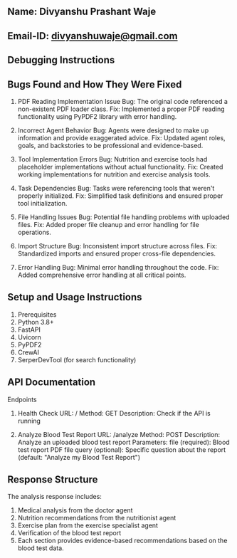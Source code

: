 ## Name: Divyanshu Prashant Waje
## Email-ID: divyanshuwaje@gmail.com


## Debugging Instructions

## Bugs Found and How They Were Fixed
1. PDF Reading Implementation Issue
Bug: The original code referenced a non-existent PDF loader class.
Fix: Implemented a proper PDF reading functionality using PyPDF2 library with error handling.

2. Incorrect Agent Behavior
Bug: Agents were designed to make up information and provide exaggerated advice.
Fix: Updated agent roles, goals, and backstories to be professional and evidence-based.

3. Tool Implementation Errors
Bug: Nutrition and exercise tools had placeholder implementations without actual functionality.
Fix: Created working implementations for nutrition and exercise analysis tools.

4. Task Dependencies
Bug: Tasks were referencing tools that weren't properly initialized.
Fix: Simplified task definitions and ensured proper tool initialization.

5. File Handling Issues
Bug: Potential file handling problems with uploaded files.
Fix: Added proper file cleanup and error handling for file operations.

6. Import Structure
Bug: Inconsistent import structure across files.
Fix: Standardized imports and ensured proper cross-file dependencies.

7. Error Handling
Bug: Minimal error handling throughout the code.
Fix: Added comprehensive error handling at all critical points.


## Setup and Usage Instructions

1. Prerequisites
2. Python 3.8+
3. FastAPI
4. Uvicorn
5. PyPDF2
6. CrewAI
7. SerperDevTool (for search functionality)

## API Documentation
Endpoints
1. Health Check
URL: /
Method: GET
Description: Check if the API is running

2. Analyze Blood Test Report
URL: /analyze
Method: POST
Description: Analyze an uploaded blood test report
Parameters:
file (required): Blood test report PDF file
query (optional): Specific question about the report (default: "Analyze my Blood Test Report")

## Response Structure
The analysis response includes:

1. Medical analysis from the doctor agent
2. Nutrition recommendations from the nutritionist agent
3. Exercise plan from the exercise specialist agent
4. Verification of the blood test report
5. Each section provides evidence-based recommendations based on the blood test data.
